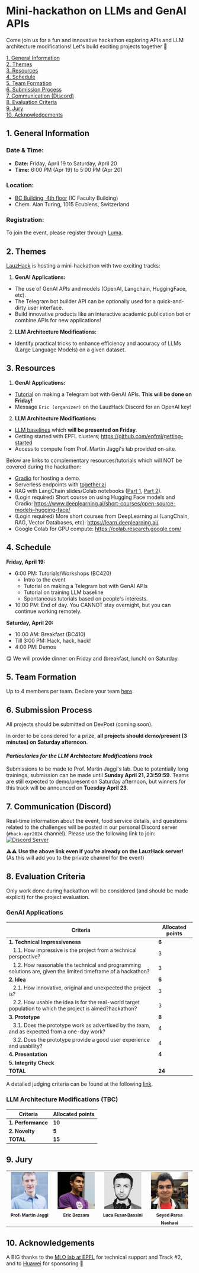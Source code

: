 # Mini-hackathon on LLMs and GenAI APIs

Come join us for a fun and innovative hackathon exploring APIs and LLM architecture modifications! Let's build exciting projects together 🎉

[1. General Information](#1-general-information)  
[2. Themes](#2-themes)  
[3. Resources](#3-resources)  
[4. Schedule](#4-schedule)  
[5. Team Formation](#5-team-formation)  
[6. Submission Process](#6-submission-process)  
[7. Communication (Discord)](#7-communication-discord)  
[8. Evaluation Criteria](#8-evaluation-criteria)  
[9. Jury](#9-jury)  
[10. Acknowledgements](#10-acknowledgements)

## 1. General Information

### **Date & Time:**
  - **Date:** Friday, April 19 to Saturday, April 20
  - **Time:** 6:00 PM (Apr 19) to 5:00 PM (Apr 20)

### **Location:**
  - [BC Building, 4th floor](https://www.google.com/maps/place/BC+Building+(building+of+the+IC+faculty)/@46.5188791,6.5627602,18z/data=!4m6!3m5!1s0x478c30fcd9c6f5b3:0xd37877e203e479a8!8m2!3d46.518569!4d6.561918!16s%2Fg%2F1pv1l1jcp?entry=ttu) (IC Faculty Building)  
  - Chem. Alan Turing, 1015 Ecublens, Switzerland  

### **Registration:**
To join the event, please register through [Luma](https://lu.ma/lauzhack-llms-apis).


## 2. Themes

[LauzHack](https://lauzhack.com/) is hosting a mini-hackathon with two exciting tracks:

1. **GenAI Applications:**
  - The use of GenAI APIs and models (OpenAI, Langchain, HuggingFace, etc).
  - The Telegram bot builder API can be optionally used for a quick-and-dirty user interface.
  - Build innovative products like an interactive academic publication bot or combine APIs for new applications!

2. **LLM Architecture Modifications:**
  - Identify practical tricks to enhance efficiency and accuracy of LLMs (Large Language Models) on a given dataset.
 
## 3. Resources

1. **GenAI Applications:**
- [Tutorial](https://github.com/LauzHack/apis-telegram) on making a Telegram bot with GenAI APIs. **This will be done on Friday!**
- Message `Eric (organizer)` on the LauzHack Discord for an OpenAI key!

2. **LLM Architecture Modifications:**
- [LLM baselines](https://github.com/epfml/llm-baselines) which **will be presented on Friday**. 
- Getting started with EPFL clusters; https://github.com/epfml/getting-started
- Access to compute from Prof. Martin Jaggi's lab provided on-site.

Below are links to complementary resources/tutorials which will NOT be covered during the hackathon:
- [Gradio](https://www.gradio.app/) for hosting a demo.
- Serverless endpoints with [together.ai](https://docs.together.ai/docs/inference-python)
- RAG with LangChain slides/Colab notebooks ([Part 1](https://docs.google.com/presentation/d/1nR8klAPeRB6LRJPLk2XQZ951cg7wYuh0uWxgpPg_J7U/edit#slide=id.g2adef65e407_0_396), [Part 2](https://docs.google.com/presentation/d/1ud51c1bGjXJGXAmOypQCKdZtu_aAoeHdYYGiaESPfdA/edit#slide=id.g2adef65e407_0_396)).
- (Login required) Short course on using Hugging Face models and Gradio: https://www.deeplearning.ai/short-courses/open-source-models-hugging-face/
- (Login required) More short courses from DeepLearning.ai (LangChain, RAG, Vector Databases, etc): https://learn.deeplearning.ai/
- Google Colab for GPU compute: https://colab.research.google.com/

## 4. Schedule

**Friday, April 19:**
  - 6:00 PM: Tutorials/Workshops (BC420)
    - Intro to the event
    - Tutorial on making a Telegram bot with GenAI APIs
    - Tutorial on training LLM baseline
    - Spontaneous tutorials based on people's interests.
  - 10:00 PM: End of day. You CANNOT stay overnight, but you can continue working remotely.
  
**Saturday, April 20:**
  - 10:00 AM: Breakfast (BC410)
  - Till 3:00 PM: Hack, hack, hack!
  - 4:00 PM: Demos

😋 We will provide dinner on Friday and (breakfast, lunch) on Saturday.

## 5. Team Formation

Up to 4 members per team. Declare your team [here](https://docs.google.com/spreadsheets/d/1-kltAtBRmXvM_HjfXcLKk_qDzaVmV03A6PDqzfMWOaM/edit?usp=sharing).

## 6. Submission Process

All projects should be submitted on DevPost (coming soon).

In order to be considered for a prize, **all projects should demo/present (3 minutes) on Saturday afternoon**.

#### _Particularies for the LLM Architecture Modifications track_

Submissions to be made to Prof. Martin Jaggi's lab. Due to potentially long trainings, submission can be made until **Sunday April 21, 23:59:59**. Teams are still expected to demo/present on Saturday afternoon, but winners for this track will be announced on **Tuesday April 23**.

## 7. Communication (Discord)

Real-time information about the event, food service details, and questions related to the challenges will be posted in our personal Discord server (`#hack-apr2024` channel). Please use the following link to join: [![Discord Server](https://dcbadge.vercel.app/api/server/kBfkHqVZft)](https://discord.gg/EEhZyY8W)

⚠️⚠️ **Use the above link even if you're already on the LauzHack server!** (As this will add you to the private channel for the event)

## 8. Evaluation Criteria

Only work done during hackathon will be considered (and should be made explicit) for the project evaluation.

### **GenAI Applications** 

| Criteria                                           | Allocated points |
|------------------------------------------------------|------------------|
| **1. Technical Impressiveness**                                       | **6**               |
| &nbsp;&nbsp; 1.1. How impressive is the project from a technical perspective? | 3               |
| &nbsp;&nbsp; 1.2. How reasonable the technical and programming solutions are, given the limited timeframe of a hackathon?        | 3                |
| **2. Idea**                                        | **6**                |
| &nbsp;&nbsp; 2.1. How innovative, original and unexpected the project is? | 3               |
| &nbsp;&nbsp; 2.2. How usable the idea is for the real-world target population to which the project is aimed?hackathon?        | 3                |
| **3. Prototype**                               | **8**                |
| &nbsp;&nbsp; 3.1. Does the prototype work as advertised by the team, and as expected from a one-day work?| 4              |
| &nbsp;&nbsp; 3.2. Does the prototype provide a good user experience and usability? | 4                |
| **4. Presentation**                               | **4**                |
| **5. Integrity Check**                               |                 |
| **TOTAL**                                            | **24**           |

A detailed judging criteria can be found at the following [link](https://docs.google.com/document/d/1VW-y-2CozKQh-x35cimA2p04m-XExTSxgelhDTolVwk/edit).

### **LLM Architecture Modifications (TBC)** 

| Criteria                                           | Allocated points |
|------------------------------------------------------|------------------|
| **1. Performance**                                       | **10**               |
| **2. Novelty**                                        | **5**                |
| **TOTAL**                                            | **15**           |

## 9. Jury

<table>
  <tbody>
    <tr>
      <td align="center" valign="top" width="20%">
        <a href="https://www.linkedin.com/in/martinjaggi?originalSubdomain=ch">
          <img src="photos/Martin.jpg" width="100px" alt="Prof. Martin Jaggi"/>
          <br /><sub><b>Prof. Martin Jaggi</b></sub>
        </a>
      </td>
      <td align="center" valign="top" width="20%">
        <a href="https://linkedin.com/in/eric-bezzam?originalSubdomain=ch">
          <img src="photos/Eric.jpg" width="100px" alt="Eric Bezzam"/>
          <br /><sub><b>Eric Bezzam</b></sub>
        </a>
      </td>
      <td align="center" valign="top" width="20%">
        <a href="https://www.linkedin.com/in/luca-fusar-bassini-46522a1bb/?locale=en_US">
          <img src="photos/Luca.jpg" width="100px" alt="Luca Fusar Bassini"/>
          <br /><sub><b>Luca Fusar Bassini</b></sub>
        </a>
      </td>
      <td align="center" valign="top" width="20%">
        <a href="https://www.linkedin.com/in/spneshaei/?originalSubdomain=ir">
          <img src="photos/Seyed%20Parsa%20Neshaei.jpg" width="100px" alt="Seyed Parsa Neshaei"/>
          <br /><sub><b>Seyed Parsa Neshaei</b></sub>
        </a>
      </td>
    </tr>
  </tbody>
</table>

## 10. Acknowledgements

A BIG thanks to the [MLO lab at EPFL](https://www.epfl.ch/labs/mlo/) for technical support and Track #2, and to [Huawei](https://www.huawei.com) for sponsoring 🙏
